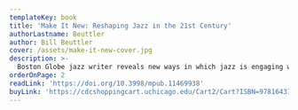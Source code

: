 ```yaml
---
templateKey: book
title: 'Make It New: Reshaping Jazz in the 21st Century'
authorLastname: Beuttler
author: Bill Beuttler
cover: /assets/make-it-new-cover.jpg
description: >-
  Boston Globe jazz writer reveals new ways in which jazz is engaging with society.
orderOnPage: 2
readLink: 'https://doi.org/10.3998/mpub.11469938'
buyLink: 'https://cdcshoppingcart.uchicago.edu/Cart2/Cart?ISBN=9781643150055&PRESS=lever'
---
```



